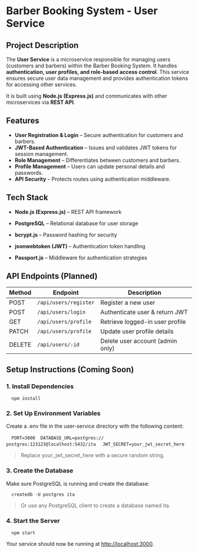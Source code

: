 **Barber Booking System - User Service**
=============================================

**Project Description**
-----------------------

The **User Service** is a microservice responsible for managing users (customers and barbers) within the Barber Booking System. It handles **authentication, user profiles, and role-based access control**. This service ensures secure user data management and provides authentication tokens for accessing other services.

It is built using **Node.js (Express.js)** and communicates with other microservices via **REST API**.

**Features**
------------

* **User Registration & Login** – Secure authentication for customers and barbers.
* **JWT-Based Authentication** – Issues and validates JWT tokens for session management.
* **Role Management** – Differentiates between customers and barbers.
* **Profile Management** – Users can update personal details and passwords.
* **API Security** – Protects routes using authentication middleware.

**Tech Stack**
--------------

*   **Node.js (Express.js)** – REST API framework
    
*   **PostgreSQL** – Relational database for user storage
    
*   **bcrypt.js** – Password hashing for security
    
*   **jsonwebtoken (JWT)** – Authentication token handling
    
*   **Passport.js** – Middleware for authentication strategies
    



**API Endpoints (Planned)**
---------------------------

| Method  | Endpoint                | Description                        |
|---------|-------------------------|------------------------------------|
| POST    | `/api/users/register`   | Register a new user               |
| POST    | `/api/users/login`      | Authenticate user & return JWT    |
| GET     | `/api/users/profile`    | Retrieve logged-in user profile   |
| PATCH   | `/api/users/profile`    | Update user profile details       |
| DELETE  | `/api/users/:id`        | Delete user account (admin only)  |

**Setup Instructions (Coming Soon)**
------------------------------------

### 1\. Install Dependencies

`   npm install   `

### 2\. Set Up Environment Variables

Create a .env file in the user-service directory with the following content:

`   PORT=3000  DATABASE_URL=postgres://  `
  `  postgres:123123@localhost:5432/ita  `
  `  JWT_SECRET=your_jwt_secret_here   `

>  Replace your\_jwt\_secret\_here with a secure random string.

### 3\. Create the Database

Make sure PostgreSQL is running and create the database:

`   createdb -U postgres ita   `

> Or use any PostgreSQL client to create a database named ita.

### 4\. Start the Server

`   npm start   `

Your service should now be running at [http://localhost:3000](http://localhost:3000).